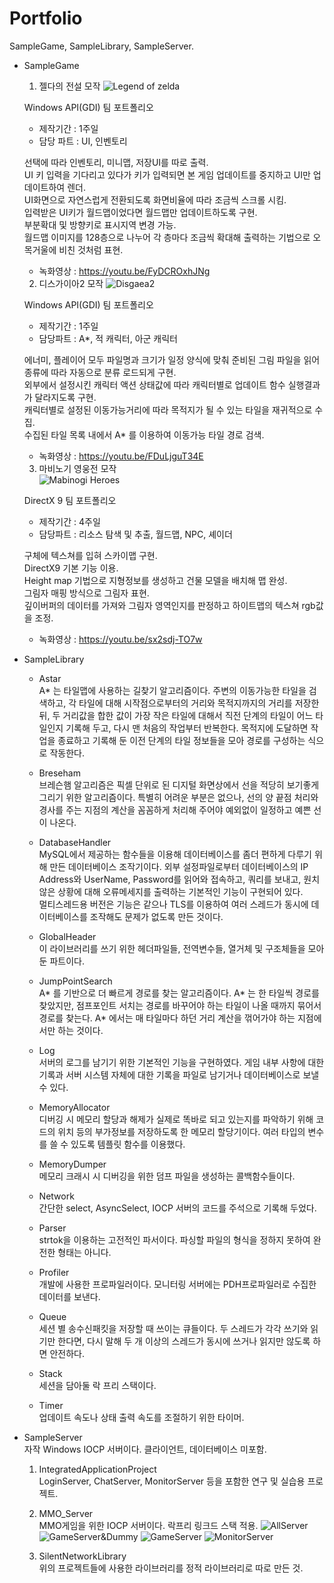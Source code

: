 # Portfolio
  SampleGame, SampleLibrary, SampleServer.

* SampleGame  
  
  1. 젤다의 전설 모작
  ![Legend of zelda](./SampleGame/LegendOfZelda/PlayScreenshot.jpg)  
  
  Windows API(GDI) 팀 포트폴리오  
  
    - 제작기간 : 1주일  
    - 담당 파트 : UI, 인벤토리  
  
  선택에 따라 인벤토리, 미니맵, 저장UI를 따로 출력.  
  UI 키 입력을 기다리고 있다가 키가 입력되면 본 게임 업데이트를 중지하고 UI만 업데이트하여 렌더.  
  UI화면으로 자연스럽게 전환되도록 화면비율에 따라 조금씩 스크롤 시킴.  
  입력받은 UI키가 월드맵이었다면 월드맵만 업데이트하도록 구현.  
  부분확대 및 방향키로 표시지역 변경 가능.  
  월드맵 이미지를 128층으로 나누어 각 층마다 조금씩 확대해 출력하는 기법으로 오목거울에 비친 것처럼 표현.  
  
    - 녹화영상 : https://youtu.be/FyDCROxhJNg  
  
  2. 디스가이아2 모작
  ![Disgaea2](./SampleGame/Disgaea2/PlayScreenshot.jpg)  
  
  Windows API(GDI) 팀 포트폴리오  
  
    - 제작기간 : 1주일  
    - 담당파트 : A*, 적 캐릭터, 아군 캐릭터  
  
  에너미, 플레이어 모두 파일명과 크기가 일정 양식에 맞춰 준비된 그림 파일을 읽어 종류에 따라 자동으로 분류 로드되게 구현.  
  외부에서 설정시킨 캐릭터 액션 상태값에 따라 캐릭터별로 업데이트 함수 실행결과가 달라지도록 구현.  
  캐릭터별로 설정된 이동가능거리에 따라 목적지가 될 수 있는 타일을 재귀적으로 수집.  
  수집된 타일 목록 내에서 A* 를 이용하여 이동가능 타일 경로 검색.  
  
    - 녹화영상 : https://youtu.be/FDuLjguT34E    
  
  3. 마비노기 영웅전 모작  
  ![Mabinogi Heroes](./SampleGame/MabinogiHeroes/PlayScreenshot.jpg)  
  
  DirectX 9 팀 포트폴리오  
  
    - 제작기간 : 4주일  
    - 담당파트 : 리소스 탐색 및 추출, 월드맵, NPC, 셰이더  
  
  구체에 텍스쳐를 입혀 스카이맵 구현.  
  DirectX9 기본 기능 이용.  
  Height map 기법으로 지형정보를 생성하고 건물 모델을 배치해 맵 완성.  
  그림자 매핑 방식으로 그림자 표현.  
  깊이버퍼의 데이터를 가져와 그림자 영역인지를 판정하고 하이트맵의 텍스쳐 rgb값을 조정.  
  
    - 녹화영상 : https://youtu.be/sx2sdj-TO7w  
  
* SampleLibrary  
  
  - Astar    
  A* 는 타일맵에 사용하는 길찾기 알고리즘이다. 주변의 이동가능한 타일을 검색하고, 각 타일에 대해 시작점으로부터의 거리와 목적지까지의 거리를 저장한 뒤, 두 거리값을 합한 값이 가장 작은 타일에 대해서 직전 단계의 타일이 어느 타일인지 기록해 두고, 다시 맨 처음의 작업부터 반복한다. 목적지에 도달하면 작업을 종료하고 기록해 둔 이전 단계의 타일 정보들을 모아 경로를 구성하는 식으로 작동한다.
  
  - Breseham  
  브레슨햄 알고리즘은 픽셀 단위로 된 디지털 화면상에서 선을 적당히 보기좋게 그리기 위한 알고리즘이다. 특별히 어려운 부분은 없으나, 선의 양 끝점 처리와 경사를 주는 지점의 계산을 꼼꼼하게 처리해 주어야 예외없이 일정하고 예쁜 선이 나온다.
  
  - DatabaseHandler  
  MySQL에서 제공하는 함수들을 이용해 데이터베이스를 좀더 편하게 다루기 위해 만든 데이터베이스 조작기이다. 외부 설정파일로부터 데이터베이스의 IP Address와 UserName, Password를 읽어와 접속하고, 쿼리를 보내고, 원치 않은 상황에 대해 오류메세지를 출력하는 기본적인 기능이 구현되어 있다.  
  멀티스레드용 버전은 기능은 같으나 TLS를 이용하여 여러 스레드가 동시에 데이터베이스를 조작해도 문제가 없도록 만든 것이다.
  
  - GlobalHeader  
  이 라이브러리를 쓰기 위한 헤더파일들, 전역변수들, 열거체 및 구조체들을 모아둔 파트이다.
  
  - JumpPointSearch  
  A* 를 기반으로 더 빠르게 경로를 찾는 알고리즘이다. A* 는 한 타일씩 경로를 찾았지만, 점프포인트 서치는 경로를 바꾸어야 하는 타일이 나올 때까지 묶어서 경로를 찾는다. A* 에서는 매 타일마다 하던 거리 계산을 꺾어가야 하는 지점에서만 하는 것이다.
  
  - Log  
  서버의 로그를 남기기 위한 기본적인 기능을 구현하였다. 게임 내부 사항에 대한 기록과 서버 시스템 자체에 대한 기록을 파일로 남기거나 데이터베이스로 보낼 수 있다.
  
  - MemoryAllocator  
  디버깅 시 메모리 할당과 해제가 실제로 똑바로 되고 있는지를 파악하기 위해 코드의 위치 등의 부가정보를 저장하도록 한 메모리 할당기이다. 여러 타입의 변수를 쓸 수 있도록 템플릿 함수를 이용했다.
  
  - MemoryDumper  
  메모리 크래시 시 디버깅을 위한 덤프 파일을 생성하는 콜백함수들이다.
  
  - Network  
  간단한 select, AsyncSelect, IOCP 서버의 코드를 주석으로 기록해 두었다.
  
  - Parser  
  strtok을 이용하는 고전적인 파서이다. 파싱할 파일의 형식을 정하지 못하여 완전한 형태는 아니다.

  - Profiler  
  개발에 사용한 프로파일러이다. 모니터링 서버에는 PDH프로파일러로 수집한 데이터를 보낸다.
  
  - Queue  
  세션 별 송수신패킷을 저장할 때 쓰이는 큐들이다. 두 스레드가 각각 쓰기와 읽기만 한다면, 다시 말해 두 개 이상의 스레드가 동시에 쓰거나 읽지만 않도록 하면 안전하다.
  
  - Stack  
  세션을 담아둘 락 프리 스택이다.
  
  - Timer  
  업데이트 속도나 상태 출력 속도를 조절하기 위한 타이머.

* SampleServer  
  자작 Windows IOCP 서버이다. 클라이언트, 데이터베이스 미포함.

  1. IntegratedApplicationProject  
  LoginServer, ChatServer, MonitorServer 등을 포함한 연구 및 실습용 프로젝트.

  2. MMO_Server  
  MMO게임을 위한 IOCP 서버이다. 락프리 링크드 스택 적용.
  ![AllServer](./SampleServer/TestingEXE/AllServer.png)
  ![GameServer&Dummy](./SampleServer/TestingEXE/GameServer&Dummy.png)
  ![GameServer](./SampleServer/TestingEXE/GameServer.png) ![MonitorServer](./SampleServer/TestingEXE/MonitorServer.png)
  
  3. SilentNetworkLibrary  
  위의 프로젝트들에 사용한 라이브러리를 정적 라이브러리로 따로 만든 것.
